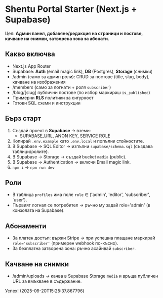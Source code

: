 
# Shentu Portal Starter (Next.js + Supabase)

Цел: **Админ панел, добавяне/редакция на страници и постове, качване на снимки, затворена зона за абонати**.

## Какво включва
- Next.js App Router
- Supabase: **Auth** (email magic link), **DB** (Postgres), **Storage** (снимки)
- /admin (само за админ роли): CRUD за постове (title, slug, body), качване на изображения
- /members (само за логнати + роля `subscriber`)
- /blog/[slug] публични постове (по избор маркираш `is_published`)
- Примерни **RLS** политики за сигурност
- Готови SQL схеми и инструкции

## Бърз старт
1) Създай проект в **Supabase** → вземи:
   - SUPABASE_URL, ANON KEY, SERVICE ROLE
2) Копирай `.env.example` като `.env.local` и попълни стойностите.
3) В Supabase → SQL Editor → изпълни `supabase/schema.sql` (създава таблици/ролите).
4) В Supabase → Storage → създай bucket `media` (public).
5) В Supabase → Authentication → включи Email magic link.
6) `npm i` → `npm run dev`

## Роли
- В таблица `profiles` има поле `role` ∈ ('admin', 'editor', 'subscriber', 'user').
- Първият логнал се потребител → ръчно му задай role='admin' (в конзолата на Supabase).

## Абонаменти
- За платен достъп: вържи Stripe → при успешна плащане маркирай `role='subscriber'` (примерен webhook по-късно).
- За безплатна затворена зона: ръчно асайнвай `subscriber`.

## Качване на снимки
- /admin/uploads → качва в Supabase Storage `media` и връща публичен URL за вмъкване в съдържание.

Успех! (2025-09-20T15:25:37.867796)


